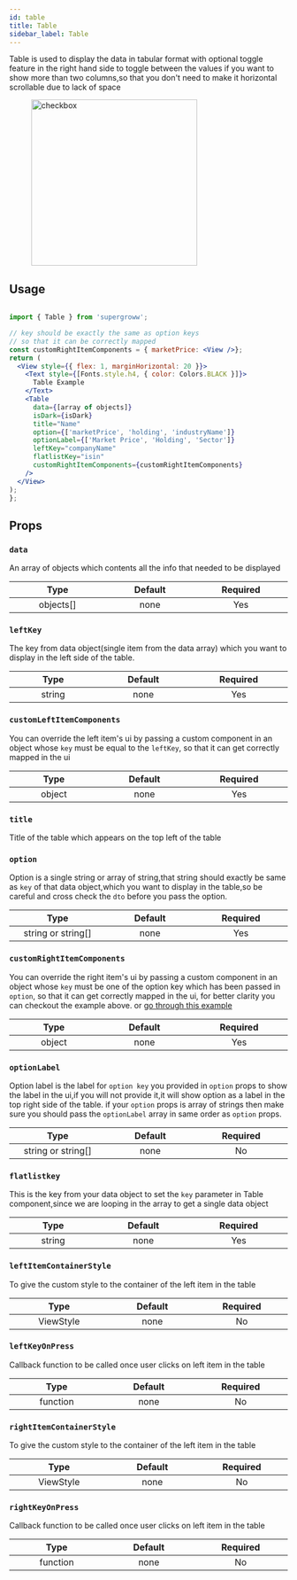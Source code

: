 ```yaml
---
id: table
title: Table
sidebar_label: Table
---
```


Table is used to display the data in tabular format with optional toggle feature in the right hand side to toggle between the values if you want to show more than two columns,so that you don't need to make it horizontal scrollable due to lack of space

<div className="image-horizontal-preview">
    <figure>
      <img src="/super/img/table.png" alt="checkbox" width="300"/>
    </figure>
</div>

## Usage

```jsx

import { Table } from 'supergroww';

// key should be exactly the same as option keys
// so that it can be correctly mapped
const customRightItemComponents = { marketPrice: <View />};
return (
  <View style={{ flex: 1, marginHorizontal: 20 }}>
    <Text style={[Fonts.style.h4, { color: Colors.BLACK }]}>
      Table Example
    </Text>
    <Table
      data={[array of objects]}
      isDark={isDark}
      title="Name"
      option={['marketPrice', 'holding', 'industryName']}
      optionLabel={['Market Price', 'Holding', 'Sector']}
      leftKey="companyName"
      flatlistKey="isin"
      customRightItemComponents={customRightItemComponents}
    />
  </View>
);
};

```

## Props

### `data`

An array of objects which contents all the info that needed to be displayed

|             Type             |        Default         |        Required        |
| :--------------------------: | :--------------------: | :--------------------: |
| objects[] <img width="500"/> | none<img width="500"/> | Yes <img width="500"/> |

### `leftKey`

The key from data object(single item from the data array) which you want to display in the left side of the table.

|           Type            |        Default         |        Required        |
| :-----------------------: | :--------------------: | :--------------------: |
| string <img width="500"/> | none<img width="500"/> | Yes <img width="500"/> |

### `customLeftItemComponents`

You can override the left item's ui by passing a custom component in an object whose `key` must be equal to the `leftKey`, so that it can get correctly mapped in the ui

|           Type            |        Default         |        Required        |
| :-----------------------: | :--------------------: | :--------------------: |
| object <img width="500"/> | none<img width="500"/> | Yes <img width="500"/> |

### `title`

Title of the table which appears on the top left of the table

### `option`

Option is a single string or array of string,that string should exactly be same as `key` of that data object,which you want to display in the table,so be careful and cross check the `dto` before you pass the option.

|                 Type                  |        Default         |        Required        |
| :-----------------------------------: | :--------------------: | :--------------------: |
| string or string[] <img width="500"/> | none<img width="500"/> | Yes <img width="500"/> |

### `customRightItemComponents`

You can override the right item's ui by passing a custom component in an object whose `key` must be one of the option key which has been passed in `option`, so that it can get correctly mapped in the ui, for better clarity you can checkout the example above. or [go through this example](https://github.com/Groww/super/blob/master/src/examples/TableExample.tsx)

|           Type            |        Default         |        Required        |
| :-----------------------: | :--------------------: | :--------------------: |
| object <img width="500"/> | none<img width="500"/> | Yes <img width="500"/> |

### `optionLabel`

Option label is the label for `option key` you provided in `option` props to show the label in the ui,if you will not provide it,it will show option as a label in the top right side of the table. if your `option` props is array of strings then make sure you should pass the `optionLabel` array in same order as `option` props.

|                 Type                  |        Default         |       Required        |
| :-----------------------------------: | :--------------------: | :-------------------: |
| string or string[] <img width="500"/> | none<img width="500"/> | No <img width="500"/> |

### `flatlistkey`

This is the key from your data object to set the `key` parameter in Table component,since we are looping in the array to get a single data object

|           Type            |        Default         |        Required        |
| :-----------------------: | :--------------------: | :--------------------: |
| string <img width="500"/> | none<img width="500"/> | Yes <img width="500"/> |

### `leftItemContainerStyle`

To give the custom style to the container of the left item in the table

|             Type             |        Default         |       Required        |
| :--------------------------: | :--------------------: | :-------------------: |
| ViewStyle <img width="500"/> | none<img width="500"/> | No <img width="500"/> |

### `leftKeyOnPress`

Callback function to be called once user clicks on left item in the table

|            Type             |        Default         |       Required        |
| :-------------------------: | :--------------------: | :-------------------: |
| function <img width="500"/> | none<img width="500"/> | No <img width="500"/> |

### `rightItemContainerStyle`

To give the custom style to the container of the left item in the table

|             Type             |        Default         |       Required        |
| :--------------------------: | :--------------------: | :-------------------: |
| ViewStyle <img width="500"/> | none<img width="500"/> | No <img width="500"/> |

### `rightKeyOnPress`

Callback function to be called once user clicks on left item in the table

|            Type             |        Default         |       Required        |
| :-------------------------: | :--------------------: | :-------------------: |
| function <img width="500"/> | none<img width="500"/> | No <img width="500"/> |
